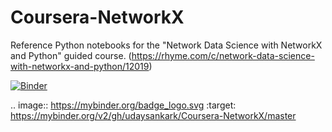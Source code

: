 # Coursera-NetworkX

Reference Python notebooks for the 
"Network Data Science with NetworkX and Python"
guided course. (https://rhyme.com/c/network-data-science-with-networkx-and-python/12019)



[![Binder](https://mybinder.org/badge_logo.svg)](https://mybinder.org/v2/gh/udaysankark/Coursera-NetworkX/master)

.. image:: https://mybinder.org/badge_logo.svg
 :target: https://mybinder.org/v2/gh/udaysankark/Coursera-NetworkX/master
